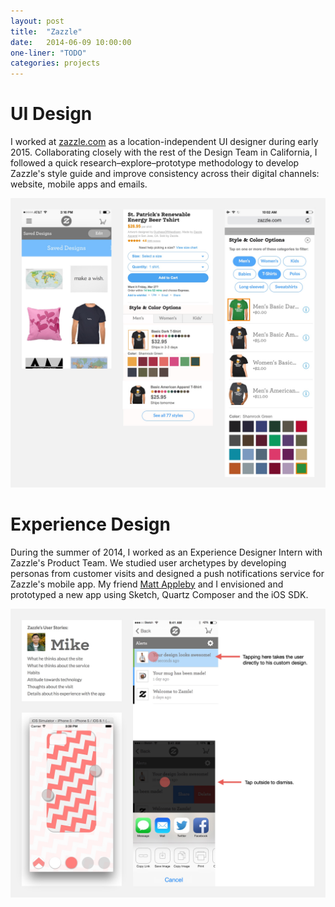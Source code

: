 ```yaml
---
layout: post
title:  "Zazzle"
date:   2014-06-09 10:00:00
one-liner: "TODO"
categories: projects
---
```

# UI Design
I worked at [zazzle.com](http://www.zazzle.com) as a location-independent UI designer
during early 2015.  Collaborating closely with the rest of the Design Team in California,
I followed a quick research–explore–prototype methodology to develop Zazzle's style guide
and improve consistency across their digital channels: website, mobile apps and emails.

![Three examples of UI redesign proposals that I delivered.](/img/zazzle/zazzle-2015.jpg)

# Experience Design
During the summer of 2014, I worked as an Experience Designer Intern with
Zazzle's Product Team. We studied user archetypes by developing personas from customer
visits and designed a push notifications service for Zazzle's mobile app.
My friend [Matt Appleby](https://www.linkedin.com/in/matthew-appleby-21446269)
and I envisioned and prototyped a new app using Sketch, Quartz Composer and the iOS SDK.

![Some insights gathered from a customer during his visit, details of a user's interaction with the notifications center, and a prototype of the novel app concept running on the iOS simulator.](/img/zazzle/zazzle-2014.jpg)
